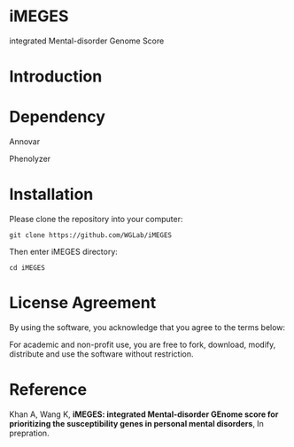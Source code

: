 # iMEGES

integrated Mental-disorder Genome Score

# Introduction



# Dependency
Annovar

Phenolyzer

# Installation 

Please clone the repository into your computer:

    git clone https://github.com/WGLab/iMEGES

Then enter iMEGES directory:

    cd iMEGES


# License Agreement

By using the software, you acknowledge that you agree to the terms below:

For academic and non-profit use, you are free to fork, download, modify, distribute and use the software without restriction.


# Reference

Khan A, Wang K, **iMEGES: integrated Mental-disorder GEnome score for prioritizing the susceptibility genes in personal mental disorders**, In prepration.




